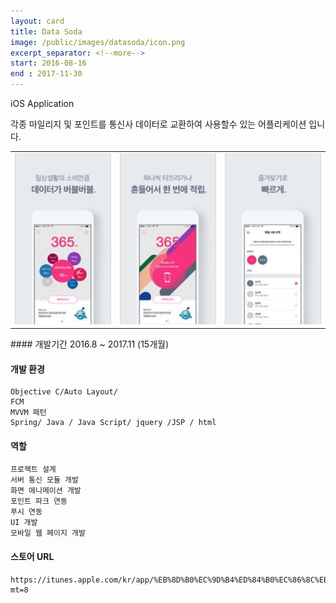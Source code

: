 ```yaml
---
layout: card
title: Data Soda
image: /public/images/datasoda/icon.png
excerpt_separator: <!--more-->
start: 2016-08-16
end : 2017-11-30
---
```

iOS Application
<!--more-->
각종 마일리지 및 포인트를 통신사 데이터로 교환하여 사용할수 있는 어플리케이션 입니다.
<table>
	<tr>
		<td>
			<img src="/public/images/datasoda/ds_02.jpg">
		</td>
		<td>
			<img src="/public/images/datasoda/ds_03.jpg">
		</td>
		<td>
			<img src="/public/images/datasoda/ds_04.jpg">
		</td>
	</tr>
</table>
#### 개발기간
	2016.8 ~ 2017.11 (15개월)

#### 개발 환경
	Objective C/Auto Layout/
	FCM
	MVVM 패턴
	Spring/ Java / Java Script/ jquery /JSP / html

#### 역할
	프로젝트 설계
	서버 통신 모듈 개발
	화면 에니메이션 개발
	포인트 파크 연동
	푸시 연동
	UI 개발
	모바일 웹 페이지 개발

#### 스토어 URL
    https://itunes.apple.com/kr/app/%EB%8D%B0%EC%9D%B4%ED%84%B0%EC%86%8C%EB%8B%A4/id1160563963?mt=8
